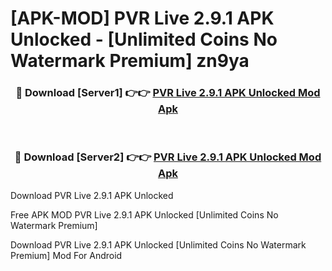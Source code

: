 # [APK-MOD] PVR Live 2.9.1 APK Unlocked - [Unlimited Coins No Watermark Premium] zn9ya



<div align="center">
<h3>🔴 Download [Server1] 👉👉 <a href="https://momento.my/?title=PVR_Live_2.9.1_APK_Unlocked">PVR Live 2.9.1 APK Unlocked Mod Apk</a></h3><br>

<h3>🔴 Download [Server2] 👉👉 <a href="https://momento.my/?title=PVR_Live_2.9.1_APK_Unlocked">PVR Live 2.9.1 APK Unlocked Mod Apk</a></h3>
</div>



Download PVR Live 2.9.1 APK Unlocked 

Free APK MOD PVR Live 2.9.1 APK Unlocked [Unlimited Coins No Watermark Premium]

Download PVR Live 2.9.1 APK Unlocked [Unlimited Coins No Watermark Premium] Mod For Android

